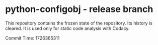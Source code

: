 # python-configobj - release branch

This repository contains the frozen state of the repository.
Its history is cleared. It is used only for static code
analysis with Codacy.

Commit Time: 1726365311